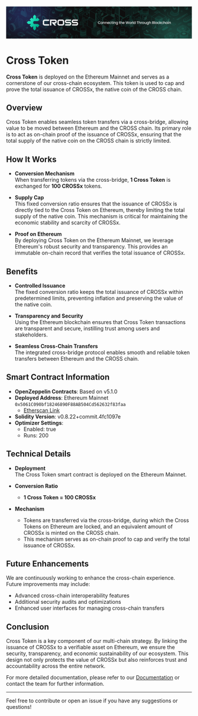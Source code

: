 ![CROSS: Connecting the World Through Blockchain](CROSS_Github_Banner.png)

# Cross Token

**Cross Token** is deployed on the Ethereum Mainnet and serves as a cornerstone of our cross-chain ecosystem. This token is used to cap and prove the total issuance of CROSSx, the native coin of the CROSS chain.

## Overview

Cross Token enables seamless token transfers via a cross-bridge, allowing value to be moved between Ethereum and the CROSS chain. Its primary role is to act as on-chain proof of the issuance of CROSSx, ensuring that the total supply of the native coin on the CROSS chain is strictly limited.

## How It Works

- **Conversion Mechanism**  
  When transferring tokens via the cross-bridge, **1 Cross Token** is exchanged for **100 CROSSx** tokens.

- **Supply Cap**  
  This fixed conversion ratio ensures that the issuance of CROSSx is directly tied to the Cross Token on Ethereum, thereby limiting the total supply of the native coin. This mechanism is critical for maintaining the economic stability and scarcity of CROSSx.

- **Proof on Ethereum**  
  By deploying Cross Token on the Ethereum Mainnet, we leverage Ethereum's robust security and transparency. This provides an immutable on-chain record that verifies the total issuance of CROSSx.

## Benefits

- **Controlled Issuance**  
  The fixed conversion ratio keeps the total issuance of CROSSx within predetermined limits, preventing inflation and preserving the value of the native coin.

- **Transparency and Security**  
  Using the Ethereum blockchain ensures that Cross Token transactions are transparent and secure, instilling trust among users and stakeholders.

- **Seamless Cross-Chain Transfers**  
  The integrated cross-bridge protocol enables smooth and reliable token transfers between Ethereum and the CROSS chain.

## Smart Contract Information

- **OpenZeppelin Contracts**: Based on v5.1.0  
- **Deployed Address**: Ethereum Mainnet `0x5061C090bf18246890F88AB504Cd562632f83faa`  
  - [Etherscan Link](https://etherscan.io/token/0x5061C090bf18246890F88AB504Cd562632f83faa)
- **Solidity Version**: v0.8.22+commit.4fc1097e  
- **Optimizer Settings**:  
  - Enabled: true  
  - Runs: 200

## Technical Details

- **Deployment**  
  The Cross Token smart contract is deployed on the Ethereum Mainnet.

- **Conversion Ratio**  
  - **1 Cross Token = 100 CROSSx**

- **Mechanism**  
  - Tokens are transferred via the cross-bridge, during which the Cross Tokens on Ethereum are locked, and an equivalent amount of CROSSx is minted on the CROSS chain.
  - This mechanism serves as on-chain proof to cap and verify the total issuance of CROSSx.

## Future Enhancements

We are continuously working to enhance the cross-chain experience. Future improvements may include:

- Advanced cross-chain interoperability features
- Additional security audits and optimizations
- Enhanced user interfaces for managing cross-chain transfers

## Conclusion

Cross Token is a key component of our multi-chain strategy. By linking the issuance of CROSSx to a verifiable asset on Ethereum, we ensure the security, transparency, and economic sustainability of our ecosystem. This design not only protects the value of CROSSx but also reinforces trust and accountability across the entire network.

For more detailed documentation, please refer to our [Documentation](#) or contact the team for further information.

---

Feel free to contribute or open an issue if you have any suggestions or questions!
